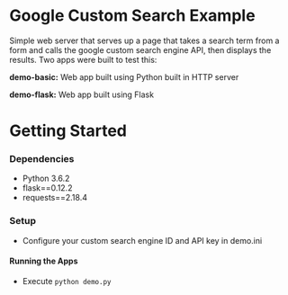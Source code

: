 # Google Custom Search Example

Simple web server that serves up a page that takes a search term from a form and calls the google custom search engine API, then displays the results. Two apps were built to test this:

**demo-basic:**
Web app built using Python built in HTTP server

**demo-flask:**
Web app built using Flask

# Getting Started
### Dependencies
* Python 3.6.2
* flask==0.12.2
* requests==2.18.4

### Setup
* Configure your custom search engine ID and API key in demo.ini

#### Running the Apps
* Execute `python demo.py`
